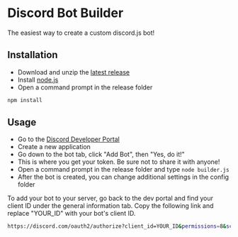 # Discord Bot Builder

The easiest way to create a custom discord.js bot!

## Installation

- Download and unzip the [latest release](https://github.com/APartOfMe1/discord-bot-builder/releases/latest)
- Install [node.js](https://nodejs.org/en/download/)
- Open a command prompt in the release folder

```bash
npm install
```

## Usage

- Go to the [Discord Developer Portal](https://discord.com/developers/applications/)
- Create a new application
- Go down to the bot tab, click "Add Bot", then "Yes, do it!"
- This is where you get your token. Be sure not to share it with anyone!
- Open a command prompt in the release folder and type `node builder.js`
- After the bot is created, you can change additional settings in the config folder

To add your bot to your server, go back to the dev portal and find your client ID under the general information tab. Copy the following link and replace "YOUR_ID" with your bot's client ID.
```bash
https://discord.com/oauth2/authorize?client_id=YOUR_ID&permissions=8&scope=bot
```
